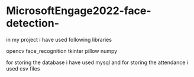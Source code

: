 # MicrosoftEngage2022-face-detection-
in my project i have used following libraries

opencv
face_recognition
tkinter
pillow
numpy

for storing the database i have used mysql
and for storing the attendance i used csv files

